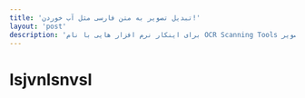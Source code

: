 ```yaml
---
title: 'تبدیل تصویر به متن فارسی مثل آب خوردن!'
layout: 'post'
description: 'برای اینکار نرم افزار هایی با نام OCR Scanning Tools وجود دارن که هدفشون تشخیص حروف در تصویر (Optical Character Recognition) و تبدیل اون به یک متن پیوسته است'
---
```

<h1>lsjvnlsnvsl</h1>